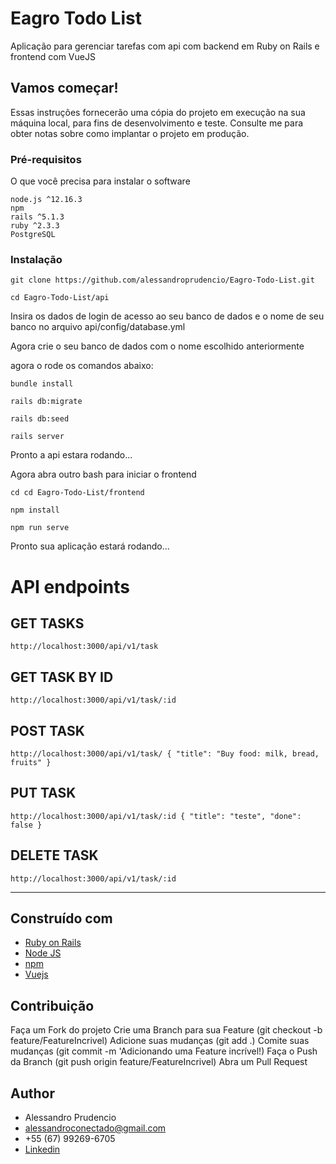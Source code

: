 # Eagro Todo List
Aplicação para gerenciar tarefas com api com backend em Ruby on Rails e frontend com VueJS
 
 <!-- <img width="790"  src="https://github.com/alessandroprudencio/My-Lung/blob/master/preview_system.gif" /> -->

## Vamos começar!

Essas instruções fornecerão uma cópia do projeto em execução na sua máquina local, para fins de desenvolvimento e teste. Consulte me  para obter notas sobre como implantar o projeto em produção.


### Pré-requisitos

O que você precisa para instalar o software

```
node.js ^12.16.3
npm
rails ^5.1.3
ruby ^2.3.3
PostgreSQL
```

### Instalação

```
git clone https://github.com/alessandroprudencio/Eagro-Todo-List.git
```

```
cd Eagro-Todo-List/api 
```

Insira os dados de login de acesso ao seu banco de dados e o nome de seu banco  no arquivo api/config/database.yml

Agora crie o seu banco de dados com o nome escolhido anteriormente

agora o rode os comandos abaixo:

```
bundle install
```

```
rails db:migrate
```

```
rails db:seed
```

```
rails server
```

Pronto a api estara rodando...

Agora abra outro bash para iniciar o frontend

```
cd cd Eagro-Todo-List/frontend
```

```
npm install
```

```
npm run serve
```

Pronto sua aplicação estará  rodando...


# API endpoints

## GET TASKS
`http://localhost:3000/api/v1/task` 
<br/>

## GET TASK BY ID
`http://localhost:3000/api/v1/task/:id` 


## POST TASK
`http://localhost:3000/api/v1/task/
{
	"title": "Buy food: milk, bread, fruits"
}
`

## PUT TASK
`http://localhost:3000/api/v1/task/:id
{
	"title": "teste",
    "done": false
}
`

## DELETE TASK
`http://localhost:3000/api/v1/task/:id`
___


## Construído com

* [Ruby on Rails](https://rubyonrails.org/)
* [Node JS](https://nodejs.org/)
* [npm](https://www.npmjs.com/)
* [Vuejs](https://vuejs.org/)

## Contribuição

Faça um Fork do projeto
Crie uma Branch para sua Feature (git checkout -b feature/FeatureIncrivel)
Adicione suas mudanças (git add .)
Comite suas mudanças (git commit -m 'Adicionando uma Feature incrível!)
Faça o Push da Branch (git push origin feature/FeatureIncrivel)
Abra um Pull Request

## Author

* Alessandro Prudencio 
* alessandroconectado@gmail.com
* +55 (67) 99269-6705
* [Linkedin](https://www.linkedin.com/in/alessandro-prudencio/)


